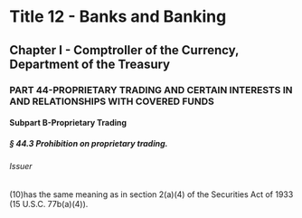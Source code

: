 
# Title 12 - Banks and Banking
## Chapter I - Comptroller of the Currency, Department of the Treasury
### PART 44-PROPRIETARY TRADING AND CERTAIN INTERESTS IN AND RELATIONSHIPS WITH COVERED FUNDS
#### Subpart B-Proprietary Trading
##### § 44.3 Prohibition on proprietary trading.
###### Issuer

(10)has the same meaning as in section 2(a)(4) of the Securities Act of 1933 (15 U.S.C. 77b(a)(4)).
